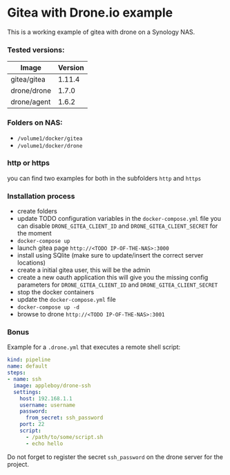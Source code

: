 # Gitea with Drone.io example

This is a working example of gitea with drone on a Synology NAS.

### Tested versions:

| Image       | Version |
| ----------- | ------- |
| gitea/gitea | 1.11.4  |
| drone/drone | 1.7.0   |
| drone/agent | 1.6.2   |

### Folders on NAS:

- `/volume1/docker/gitea`
- `/volume1/docker/drone`

### http or https

you can find two examples for both in the subfolders `http` and `https`

### Installation process

- create folders
- update TODO configuration variables in the `docker-compose.yml` file
  you can disable `DRONE_GITEA_CLIENT_ID` and `DRONE_GITEA_CLIENT_SECRET` for the moment
- `docker-compose up`
- launch gitea page `http://<TODO IP-OF-THE-NAS>:3000`
- install using SQlite (make sure to update/insert the correct server locations)
- create a initial gitea user, this will be the admin
- create a new oauth application this will give you the missing config parameters
  for `DRONE_GITEA_CLIENT_ID` and `DRONE_GITEA_CLIENT_SECRET`
- stop the docker containers
- update the `docker-compose.yml` file
- `docker-compose up -d`
- browse to drone `http://<TODO IP-OF-THE-NAS>:3001`

### Bonus

Example for a `.drone.yml` that executes a remote shell script:

```yml
kind: pipeline
name: default
steps:
- name: ssh
  image: appleboy/drone-ssh
  settings:
    host: 192.168.1.1
    username: username
    password: 
      from_secret: ssh_password
    port: 22
    script:
      - /path/to/some/script.sh
      - echo hello
```

Do not forget to register the secret `ssh_password` on the drone server for the project.
